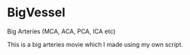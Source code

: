 # BigVessel
Big Arteries (MCA, ACA, PCA, ICA etc)

This is a big arteries movie which I made using my own script.
